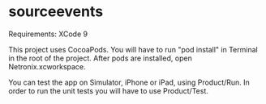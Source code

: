 # sourceevents

Requirements: XCode 9

This project uses CocoaPods. You will have to run "pod install" in Terminal in the root of the project. After pods are installed, open Netronix.xcworkspace.

You can test the app on Simulator, iPhone or iPad, using Product/Run.
In order to run the unit tests you will have to use Product/Test.

